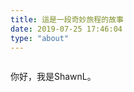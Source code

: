 ```yaml
---
title: 這是一段奇妙旅程的故事
date: 2019-07-25 17:46:04
type: "about"
---
```


<div style='width:100%;display:flex;justify-content:center;'>
    <!-- <img src="/images/information-small-avatar.jpg" width="50%" height="50%" style='width:200px;height:200px;object-fit:cover;'> -->
</div>

你好，我是ShawnL。
